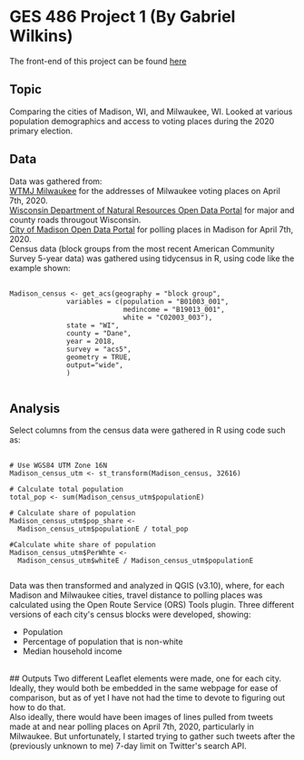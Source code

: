 # GES 486 Project 1 (By Gabriel Wilkins)
The front-end of this project can be found [here](https://gnwilkins.github.io/486_project_2_Wisconsin/Wisconsin_2020_primary.html)

## Topic
Comparing the cities of Madison, WI, and Milwaukee, WI. Looked at various population demographics and access to voting places during the 2020 primary election.

## Data
Data was gathered from:
<br>
[WTMJ Milwaukee](https://www.tmj4.com/news/local-news/these-are-the-five-in-person-voting-centers-in-milwaukee-open-for-wisconsins-spring-primary-tuesday) for the addresses of Milwaukee voting places on April 7th, 2020.
<br>
[Wisconsin Department of Natural Resources Open Data Portal](https://data-wi-dnr.opendata.arcgis.com/search?tags=transportation) for major and county roads througout Wisconsin.
<br> 
[City of Madison Open Data Portal](https://data-cityofmadison.opendata.arcgis.com/datasets/polling-places) for polling places in Madison for April 7th, 2020.
<br>
Census data (block groups from the most recent American Community Survey 5-year data) was gathered using tidycensus in R, using code like the example shown:
<pre>
  <code>
Madison_census <- get_acs(geography = "block group",
              variables = c(population = "B01003_001",
                            medincome = "B19013_001",
                            white = "C02003_003"), 
              state = "WI",
              county = "Dane",
              year = 2018,
              survey = "acs5",
              geometry = TRUE, 
              output="wide",
              )
  </code>
</pre>
## Analysis
Select columns from the census data were gathered in R using code such as:
<pre>
  <code>
# Use WGS84 UTM Zone 16N
Madison_census_utm <- st_transform(Madison_census, 32616)

# Calculate total population
total_pop <- sum(Madison_census_utm$populationE)

# Calculate share of population
Madison_census_utm$pop_share <-
  Madison_census_utm$populationE / total_pop

#Calculate white share of population
Madison_census_utm$PerWhte <-
  Madison_census_utm$whiteE / Madison_census_utm$populationE
  </code>
</pre>
Data was then transformed and analyzed in QGIS (v3.10), where, for each Madison and Milwaukee cities, travel distance to polling places was calculated using the Open Route Service (ORS) Tools plugin.
Three different versions of each city's census blocks were developed, showing:
 <ul>
  <li>Population</li>
  <li>Percentage of population that is non-white</li>
  <li>Median household income</li>
</ul>
<br>
## Outputs
Two different Leaflet elements were made, one for each city.
Ideally, they would both be embedded in the same webpage for ease of comparison, but as of yet I have not had the time to devote to figuring out how to do that.
<br>
Also ideally, there would have been images of lines pulled from tweets made at and near polling places on April 7th, 2020, particularly in Milwaukee.
But unfortunately, I started trying to gather such tweets after the (previously unknown to me) 7-day limit on Twitter's search API.


